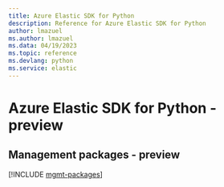 ```yaml
---
title: Azure Elastic SDK for Python
description: Reference for Azure Elastic SDK for Python
author: lmazuel
ms.author: lmazuel
ms.data: 04/19/2023
ms.topic: reference
ms.devlang: python
ms.service: elastic
---
```

# Azure Elastic SDK for Python - preview

## Management packages - preview
[!INCLUDE [mgmt-packages](elastic-mgmt-index.md)]